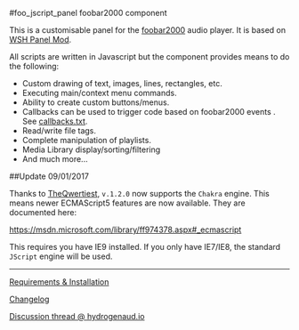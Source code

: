 #foo_jscript_panel
foobar2000 component

This is a customisable panel for the [foobar2000](https://www.foobar2000.org) audio player. It is based on [WSH Panel Mod](https://code.google.com/p/foo-wsh-panel-mod/).

All scripts are written in Javascript but the component provides means to do the following:

* Custom drawing of text, images, lines, rectangles, etc.
* Executing main/context menu commands.
* Ability to create custom buttons/menus.
* Callbacks can be used to trigger code based on foobar2000 events . See [callbacks.txt](https://raw.githubusercontent.com/19379/foo-jscript-panel/master/component/docs/Callbacks.txt).
* Read/write file tags.
* Complete manipulation of playlists.
* Media Library display/sorting/filtering
* And much more...

##Update 09/01/2017

Thanks to [TheQwertiest](https://github.com/TheQwertiest), `v.1.2.0` now supports the `Chakra` engine. This means newer ECMAScript5 features are now available. They are documented here:

https://msdn.microsoft.com/library/ff974378.aspx#_ecmascript

This requires you have IE9 installed. If you only have IE7/IE8, the standard `JScript` engine will be used.

___

[Requirements & Installation](https://github.com/19379/foo-jscript-panel/wiki/Requirements-&-Installation)

[Changelog](https://github.com/19379/foo-jscript-panel/blob/master/CHANGELOG.md)

[Discussion thread @ hydrogenaud.io](https://hydrogenaud.io/index.php/topic,110499.0.html)
